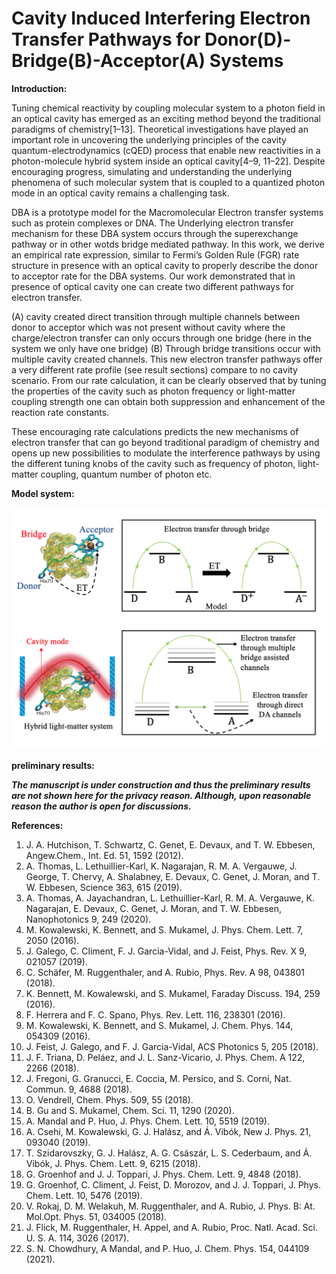 # Cavity Induced Interfering Electron Transfer Pathways for Donor(D)-Bridge(B)-Acceptor(A) Systems

**Introduction:**

Tuning chemical reactivity by coupling molecular system to a photon field in an optical cavity has emerged as an exciting method beyond the traditional paradigms of chemistry[1–13]. Theoretical investigations have played an important role in uncovering the underlying principles of the cavity quantum-electrodynamics (cQED) process that enable new reactivities in a photon-molecule hybrid system inside an optical cavity[4–9, 11–22]. Despite encouraging progress, simulating and understanding the underlying phenomena of such molecular system that is coupled to a quantized photon mode in an optical cavity remains a challenging task. 

DBA is a prototype model for the Macromolecular Electron transfer systems such as protein complexes or DNA. The Underlying electron transfer mechanism for these DBA system occurs through the superexchange pathway or in other wotds bridge mediated pathway. In this work, we derive an empirical rate expression, similar to Fermi’s Golden Rule (FGR) rate structure in presence with an optical cavity to properly describe the donor to acceptor rate for the DBA systems. Our work demonstrated that in presence of optical cavity one can create two different pathways for electron transfer. 
    
  (A) cavity created direct transition through multiple channels between donor to acceptor which was not present without cavity where the charge/electron       transfer can only occurs through one bridge (here in the system we only have one bridge) 
  (B) Through bridge transitions occur with multiple cavity created channels. This new electron transfer pathways offer a very different rate profile 
      (see result sections) compare to no cavity scenario. From our rate calculation, it can be clearly observed that by tuning the properties of the 
      cavity such as photon frequency or light-matter coupling strength one can obtain both suppression and enhancement of the reaction rate constants. 

These encouraging rate calculations predicts the new mechanisms of electron transfer that can go beyond traditional paradigm of chemistry and opens up new possibilities to modulate the interference pathways by using the different tuning knobs of the cavity such as frequency of photon, light-matter coupling, quantum number of photon etc.   

**Model system:**


<img src="DBA.png" width="800">

**preliminary results:**

***The manuscript is under construction and thus the preliminary results are not shown here for the privacy reason. Although, upon reasonable reason the author is open for discussions.***

**References:**

1. J. A. Hutchison, T. Schwartz, C. Genet, E. Devaux, and T. W. Ebbesen, Angew.Chem., Int. Ed. 51, 1592 (2012).
2. A. Thomas, L. Lethuillier-Karl, K. Nagarajan, R. M. A. Vergauwe, J. George, T. Chervy, A. Shalabney, E. Devaux, C. Genet, J. Moran, and T. W. Ebbesen, Science 363, 615 (2019).
3. A. Thomas, A. Jayachandran, L. Lethuillier-Karl, R. M. A. Vergauwe, K. Nagarajan, E. Devaux, C. Genet, J. Moran, and T. W. Ebbesen, Nanophotonics
9, 249 (2020).
4. M. Kowalewski, K. Bennett, and S. Mukamel, J. Phys. Chem. Lett. 7, 2050 (2016).
5. J. Galego, C. Climent, F. J. Garcia-Vidal, and J. Feist, Phys. Rev. X 9, 021057 (2019).
6. C. Schäfer, M. Ruggenthaler, and A. Rubio, Phys. Rev. A 98, 043801 (2018).
7. K. Bennett, M. Kowalewski, and S. Mukamel, Faraday Discuss. 194, 259 (2016).
8. F. Herrera and F. C. Spano, Phys. Rev. Lett. 116, 238301 (2016).
9. M. Kowalewski, K. Bennett, and S. Mukamel, J. Chem. Phys. 144, 054309 (2016).
10. J. Feist, J. Galego, and F. J. Garcia-Vidal, ACS Photonics 5, 205 (2018).
11. J. F. Triana, D. Peláez, and J. L. Sanz-Vicario, J. Phys. Chem. A 122, 2266 (2018).
12. J. Fregoni, G. Granucci, E. Coccia, M. Persico, and S. Corni, Nat. Commun. 9, 4688 (2018).
13. O. Vendrell, Chem. Phys. 509, 55 (2018).
14. B. Gu and S. Mukamel, Chem. Sci. 11, 1290 (2020).
15. A. Mandal and P. Huo, J. Phys. Chem. Lett. 10, 5519 (2019).
16. A. Csehi, M. Kowalewski, G. J. Halász, and Á. Vibók, New J. Phys. 21, 093040 (2019).
17. T. Szidarovszky, G. J. Halász, A. G. Császár, L. S. Cederbaum, and Á. Vibók, J. Phys. Chem. Lett. 9, 6215 (2018).
18. G. Groenhof and J. J. Toppari, J. Phys. Chem. Lett. 9, 4848 (2018).
19. G. Groenhof, C. Climent, J. Feist, D. Morozov, and J. J. Toppari, J. Phys. Chem. Lett. 10, 5476 (2019).
20. V. Rokaj, D. M. Welakuh, M. Ruggenthaler, and A. Rubio, J. Phys. B: At. Mol.Opt. Phys. 51, 034005 (2018).
21. J. Flick, M. Ruggenthaler, H. Appel, and A. Rubio, Proc. Natl. Acad. Sci. U. S. A. 114, 3026 (2017).
22. S. N. Chowdhury, A Mandal, and P. Huo, J. Chem. Phys. 154, 044109 (2021).
